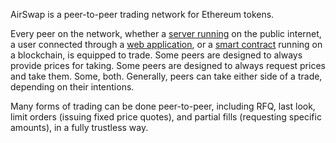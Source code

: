 AirSwap is a peer-to-peer trading network for Ethereum tokens.

Every peer on the network, whether a [server running](./instant/running-makers.md) on the public internet, a user connected through a [web application](./instant/add-to-your-app.md), or a [smart contract](./instant/deploying-delegates.md) running on a blockchain, is equipped to trade. Some peers are designed to always provide prices for taking. Some peers are designed to always request prices and take them. Some, both. Generally, peers can take either side of a trade, depending on their intentions.

Many forms of trading can be done peer-to-peer, including RFQ, last look, limit orders (issuing fixed price quotes), and partial fills (requesting specific amounts), in a fully trustless way.
